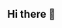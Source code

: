 ## Hi there 👋

<!--

# Welcome to All Swanky GitHub Repository

## About All Swanky
All Swanky is a premier lifestyle and luxury-focused website dedicated to showcasing the latest trends, high-end products, and exclusive experiences. This GitHub repository serves as a central hub for collaboration and coordination among our teams.

## Current Teams
1. **Marketing Team**
   - Responsible for social media management and graphics design.

2. **Writers & Columnists**
   - Dedicated team of writers contributing quality content to our website.

3. **HR Team**
   - Manages human resources functions and supports volunteer coordination.

4. **Project Management**
   - Oversees project planning, execution, and team coordination.

5. **Community Managers**
   - Engage with our online community, handle user interactions, and gather feedback.

## Repositories Overview
- **Marketing**
  - Social Media Assets
  - Graphics Design Projects

- **Writers**
  - Article Drafts
  - Editorial Calendar

- **HR**
  - Volunteer Onboarding
  - HR Policies and Documentation

- **Projects**
  - Project Plans
  - Task Boards

- **Community**
  - Community Guidelines
  - User Feedback

## How to Contribute
1. Fork the repository to your GitHub account.
2. Clone the forked repository to your local machine.
3. Create a new branch for your changes: `git checkout -b feature/new-feature`
4. Make your changes and commit them: `git commit -m "Add new feature"`
5. Push to the branch: `git push origin feature/new-feature`
6. Submit a pull request to merge your changes into the main repository.

## Communication Channels
- **Slack:** Join our Slack workspace for real-time discussions and updates.
- **Email:** Contact relevant teams via their email addresses for specific inquiries.

## Feedback and Support
For any issues, feedback, or support requests, please reach out to the repository admins or the relevant team leads.
-->
